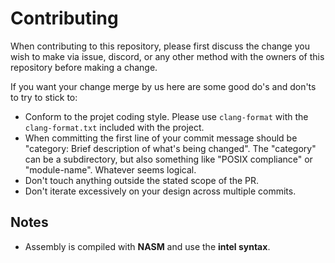 # Contributing

When contributing to this repository, please first discuss the change you wish to make via issue,
discord, or any other method with the owners of this repository before making a change.

If you want your change merge by us here are some good do's and don'ts to try to stick to:
- Conform to the projet coding style. Please use `clang-format` with the `clang-format.txt` included with the project.
- When committing the first line of your commit message should be "category: Brief description of what's being changed". The "category" can be a subdirectory, but also something like "POSIX compliance" or "module-name". Whatever seems logical.
- Don't touch anything outside the stated scope of the PR.
- Don't iterate excessively on your design across multiple commits.

## Notes
- Assembly is compiled with **NASM** and use the **intel syntax**.
